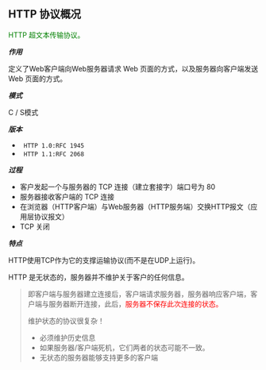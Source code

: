 ## HTTP 协议概况

<span style="color:green">HTTP 超文本传输协议。</span>

***作用***

定义了Web客户端向Web服务器请求 Web 页面的方式，以及服务器向客户端发送 Web 页面的方式。

***模式***

C / S模式

***版本***

- ` HTTP 1.0:RFC 1945`
- ` HTTP 1.1:RFC 2068`

***过程***

- 客户发起一个与服务器的 TCP 连接（建立套接字）端口号为 80
- 服务器接收客户端的 TCP 连接
- 在浏览器（HTTP客户端）与Web服务器（HTTP服务端）交换HTTP报文（应用层协议报文）
- TCP 关闭


***特点***

HTTP使用TCP作为它的支撑运输协议(而不是在UDP上运行)。

HTTP 是无状态的，服务器并不维护关于客户的任何信息。

> 即客户端与服务器建立连接后，客户端请求服务器，服务器响应客户端，客户端与服务器断开连接，此后，<span style="color:red">服务器不保存此次连接的状态。</span>
> 
> 维护状态的协议很复杂！
> - 必须维护历史信息
> - 如果服务器/客户端死机，它们两者的状态可能不一致。
> - 无状态的服务器能够支持更多的客户端